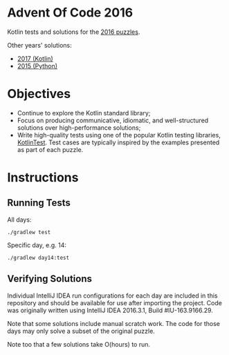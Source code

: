 # Advent Of Code 2016

Kotlin tests and solutions for the [2016 puzzles](http://adventofcode.com/2016).

Other years' solutions:

- [2017 (Kotlin)](https://github.com/stkent/AdventOfCode2017)
- [2015 (Python)](https://github.com/stkent/AdventOfCode2015)

# Objectives

- Continue to explore the Kotlin standard library;
- Focus on producing communicative, idiomatic, and well-structured solutions over high-performance solutions;
- Write high-quality tests using one of the popular Kotlin testing libraries, [KotlinTest](https://github.com/kotlintest/kotlintest). Test cases are typically inspired by the examples presented as part of each puzzle.

# Instructions

## Running Tests

All days:

    ./gradlew test

Specific day, e.g. 14:

    ./gradlew day14:test

## Verifying Solutions

Individual IntelliJ IDEA run configurations for each day are included in this repository and should be available for use after importing the project. Code was originally written using IntelliJ IDEA 2016.3.1, Build #IU-163.9166.29.

Note that some solutions include manual scratch work. The code for those days may only solve a subset of the original puzzle.

Note too that a few solutions take O(hours) to run.
